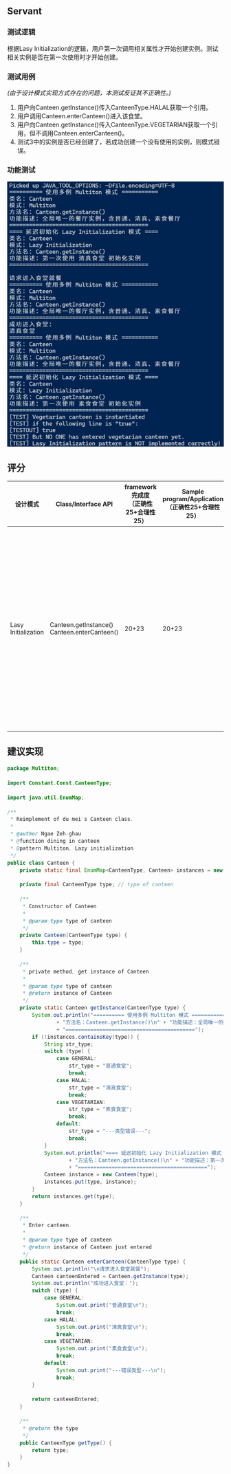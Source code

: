 ## Servant

### 测试逻辑

根据Lasy Initialization的逻辑，用户第一次调用相关属性才开始创建实例。测试相关实例是否在第一次使用时才开始创建。

### 测试用例

*(由于设计模式实现方式存在的问题，本测试反证其不正确性。)*

1. 用户向Canteen.getInstance()传入CanteenType.HALAL获取一个引用。
2. 用户调用Canteen.enterCanteen()进入该食堂。
3. 用户向Canteen.getInstance()传入CanteenType.VEGETARIAN获取一个引用，但不调用Canteen.enterCanteen()。
4. 测试3中的实例是否已经创建了，若成功创建一个没有使用的实例，则模式错误。

### 功能测试

![Callback Test](../img/LasyInitializationTest.jpg)

## 评分

| 设计模式            | Class/Interface API                               | framework完成度<br />（正确性25+合理性25） | Sample program/Application<br />（正确性25+合理性25） | 备注                                                         |
| ------------------- | ------------------------------------------------- | ------------------------------------------ | ----------------------------------------------------- | ------------------------------------------------------------ |
| Lasy Initialization | Canteen.getInstance()<br />Canteen.enterCanteen() | 20+23                                      | 20+23                                                 | 【主要问题】文档中对该模式的应用陈述如下：“程序仅实例化客户要去的食堂，其它食堂不被创建。”但是通过测试用例，用户成功创建了一个“客户不会去的食堂”实例。其根本原因在于`enterCanteen()`不是`static`方法，这意味着用户调用该方法前必须实例化对象。这违反了Lasy Initialization中“直到对象第一次使用才初始化它”的逻辑。 |

## 建议实现

```java
package Multiton;

import Constant.Const.CanteenType;

import java.util.EnumMap;

/**
 * Reimplement of du mei's Canteen class.
 *
 * @author Ngae Zeh-ghau
 * @function dining in canteen
 * @pattern Multiton, Lazy initialization
 */
public class Canteen {
    private static final EnumMap<CanteenType, Canteen> instances = new EnumMap<>(CanteenType.class);

    private final CanteenType type; // type of canteen

    /**
     * Constructor of Canteen
     *
     * @param type type of canteen
     */
    private Canteen(CanteenType type) {
        this.type = type;
    }

    /**
     * private method, get instance of Canteen
     *
     * @param type type of canteen
     * @return instance of Canteen
     */
    private static Canteen getInstance(CanteenType type) {
        System.out.println("========== 使用多例 Multiton 模式 ===========\n" + "类名：Canteen\n" + "模式：Multiton\n"
                + "方法名：Canteen.getInstance()\n" + "功能描述：全局唯一的餐厅实例，含普通、清真、素食餐厅\n"
                + "==========================================");
        if (!instances.containsKey(type)) {
            String str_type;
            switch (type) {
                case GENERAL:
                    str_type = "普通食堂";
                    break;
                case HALAL:
                    str_type = "清真食堂";
                    break;
                case VEGETARIAN:
                    str_type = "素食食堂";
                    break;
                default:
                    str_type = "---类型错误---";
                    break;
            }
            System.out.println("==== 延迟初始化 Lazy Initialization 模式 ====\n" + "类名：Canteen\n" + "模式：Lazy Initialization\n"
                    + "方法名：Canteen.getInstance()\n" + "功能描述：第一次使用 " + str_type + " 初始化实例\n"
                    + "==========================================");
            Canteen instance = new Canteen(type);
            instances.put(type, instance);
        }
        return instances.get(type);
    }

    /**
     * Enter canteen.
     * 
     * @param type type of canteen
     * @return instance of Canteen just entered
     */
    public static Canteen enterCanteen(CanteenType type) {
        System.out.println("\n请求进入食堂就餐");
        Canteen canteenEntered = Canteen.getInstance(type);
        System.out.println("成功进入食堂：");
        switch (type) {
            case GENERAL:
                System.out.print("普通食堂\n");
                break;
            case HALAL:
                System.out.print("清真食堂\n");
                break;
            case VEGETARIAN:
                System.out.print("素食食堂\n");
                break;
            default:
                System.out.print("---错误类型---\n");
                break;
        }

        return canteenEntered;
    }

    /**
     * @return the type
     */
    public CanteenType getType() {
        return type;
    }
}
```

